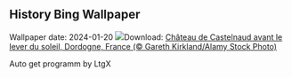 ## History Bing Wallpaper
Wallpaper date: 2024-01-20
![](https://www.bing.com/th?id=OHR.Castlenaud_FR-FR4922909582_UHD.jpg&w=1000)Download: [Château de Castelnaud avant le lever du soleil, Dordogne, France (© Gareth Kirkland/Alamy Stock Photo)](https://www.bing.com/th?id=OHR.Castlenaud_FR-FR4922909582_UHD.jpg)

Auto get programm by LtgX
